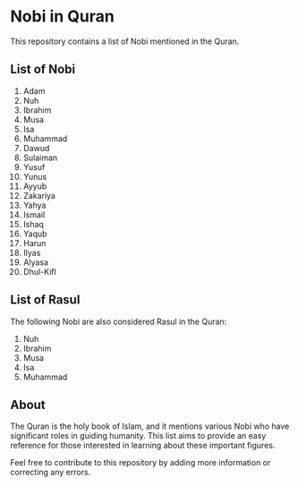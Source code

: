 # Nobi in Quran

This repository contains a list of Nobi mentioned in the Quran.

## List of Nobi

1. Adam
2. Nuh
3. Ibrahim
4. Musa
5. Isa
6. Muhammad
7. Dawud
8. Sulaiman
9. Yusuf
10. Yunus
11. Ayyub
12. Zakariya
13. Yahya
14. Ismail
15. Ishaq
16. Yaqub
17. Harun
18. Ilyas
19. Alyasa
20. Dhul-Kifl

## List of Rasul

The following Nobi are also considered Rasul in the Quran:

1. Nuh
2. Ibrahim
3. Musa
4. Isa
5. Muhammad

## About

The Quran is the holy book of Islam, and it mentions various Nobi who have significant roles in guiding humanity. This list aims to provide an easy reference for those interested in learning about these important figures.

Feel free to contribute to this repository by adding more information or correcting any errors.